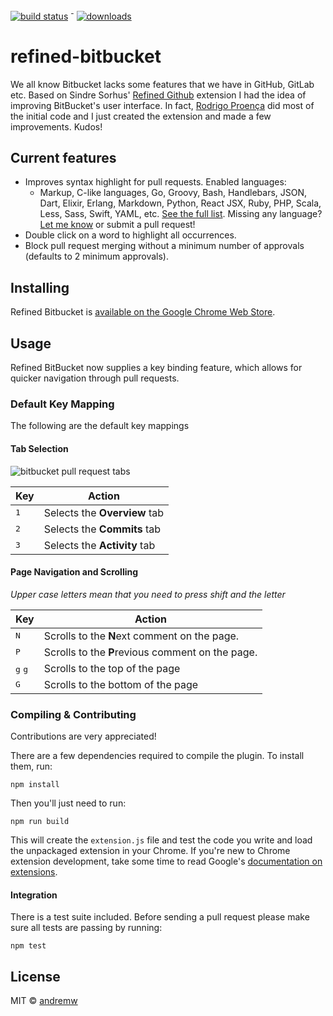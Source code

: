 [![build status](https://travis-ci.org/andremw/refined-bitbucket.svg?branch=test-it)](https://travis-ci.org/andremw/refined-bitbucket) <sup>-</sup> [![downloads](https://img.shields.io/chrome-web-store/d/afppminkfnfngihdocacbgeajbbdklkf.svg)](https://chrome.google.com/webstore/detail/refined-bitbucket/afppminkfnfngihdocacbgeajbbdklkf?utm_source=chrome-ntp-icon)

# refined-bitbucket
We all know Bitbucket lacks some features that we have in GitHub, GitLab etc.
Based on Sindre Sorhus' [Refined Github](https://github.com/sindresorhus/refined-github)
extension I had the idea of improving BitBucket's user interface.
In fact, [Rodrigo Proença](https://github.com/rproenca) did most of the initial code and I just created the extension
and made a few improvements. Kudos!

## Current features
- Improves syntax highlight for pull requests. Enabled languages:
  - Markup, C-like languages, Go, Groovy, Bash, Handlebars, JSON, Dart, Elixir, Erlang, Markdown, Python, React JSX, 
  Ruby, PHP, Scala, Less, Sass, Swift, YAML, etc. [See the full list](https://github.com/andremw/refined-bitbucket/blob/dev/src/syntax-highlight/language-ext.js). Missing any 
  language? [Let me know](https://github.com/andremw/refined-bitbucket/issues) or submit a pull request!
- Double click on a word to highlight all occurrences.
- Block pull request merging without a minimum number of approvals (defaults to 2 minimum approvals).

## Installing
Refined Bitbucket is [available on the Google Chrome Web Store][chrome-install].

## Usage

Refined BitBucket now supplies a key binding feature, which allows for quicker
navigation through pull requests.

### Default Key Mapping

The following are the default key mappings

#### Tab Selection
![bitbucket pull request tabs][tab-image]

Key | Action
--- | ---
<kbd>1</kbd> | Selects the **Overview** tab
<kbd>2</kbd> | Selects the **Commits** tab
<kbd>3</kbd> | Selects the **Activity** tab

#### Page Navigation and Scrolling

*Upper case letters mean that you need to press shift and the letter*

Key | Action
--- | ---
<kbd>N</kbd> | Scrolls to the **N**ext comment on the page.
<kbd>P</kbd> | Scrolls to the **P**revious comment on the page.
<kbd>g</kbd> <kbd>g</kbd> | Scrolls to the top of the page
<kbd>G</kbd> | Scrolls to the bottom of the page

### Compiling & Contributing
Contributions are very appreciated!

There are a few dependencies required to compile the plugin. To install them, run:

```
npm install
```

Then you'll just need to run:

```
npm run build
```

This will create the `extension.js` file and test
the code you write and load the unpackaged extension in your Chrome. If you're
new to Chrome extension development, take some time to read Google's
[documentation on extensions](https://developer.chrome.com/extensions).

#### Integration

There is a test suite included. Before sending a pull request please make
sure all tests are passing by running:

```
npm test
```


## License
MIT © [andremw](github.com/andremw)

[chrome-install]: https://chrome.google.com/webstore/detail/refined-bitbucket/afppminkfnfngihdocacbgeajbbdklkf?utm_source=chrome-ntp-icon
[browserify]: http://browserify.org/
[tab-image]: https://cloud.githubusercontent.com/assets/755669/18594922/1c74c184-7bf7-11e6-887d-859fb6206c65.png
